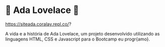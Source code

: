 # 🎀 Ada Lovelace 🎀

https://siteada.coralay.repl.co/?


A vida e a história de Ada Lovelace, um projeto desenvolvido utilizando as linguagens HTML, CSS e Javascript para o Bootcamp eu progr{amo}.


